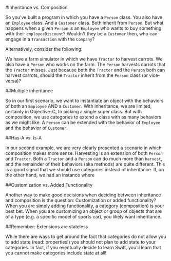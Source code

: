 #Inheritance vs. Composition

So you've built a program in which you have a `Person` class. You also have an `Employee` class. And a `Customer` class. Both inherit from `Person`. But what happens when a given `Person` is an `Employee` who wants to buy something with their `employeeDiscount`? Wouldn't they be a `Customer` then, who can engage in a `Transaction` with the `Company`?

Alternatively, consider the following:

We have a farm simulator in which we have `Tractor` to harvest carrots. We also have a `Person` who works on the farm. The `Person` harvests carrots that the `Tractor` misses. Just because both the `Tractor` and the `Person` both can harvest carrots, should the `Tractor` inherit from the `Person` class (or vice-versa)?

##Multiple inheritance

So in our first scenario, we want to instantiate an object with the behaviors of both an `Employee` AND a `Customer`. With inheritance, we are limited, certainly in Objective-C, to picking a single super class. But with composition, we use categories to extend a class with as many behaviors as we might like. A `Person` can be extended with the behavior of `Employee` and the behavior of `Customer`.

##Has-A vs. Is-A

In our second example, we are very clearly presented a scenario in which composition makes more sense. Harvesting is an extension of both `Person` and `Tractor`. Both a `Tractor` and a `Person` can do much more than `harvest`, and the remainder of their behaviors (aka methods) are quite different. This is a good signal that we should use categories instead of inheritance. If, on the other hand, we had an instance where 

##Customization vs. Added Functionality

Another way to make good decisions when deciding between inheritance and composition is the question: Customization or added functionality? When you are simply adding functionality, a category (composition) is your best bet. When you are customizing an object or group of objects that are of a type (e.g. a specific model of sports car), you likely want inheritance.

##Remember: Extensions are stateless

While there are ways to get around the fact that categories do not allow you to add state (read: properties!) you should not plan to add state to your categories. In fact, if you eventually decide to learn Swift, you'll learn that you cannot make categories include state at all!

